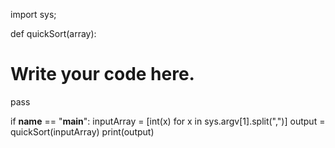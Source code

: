 import sys;


def quickSort(array):
  # Write your code here.
  pass


if __name__ == "__main__":
  inputArray = [int(x) for x in sys.argv[1].split(",")]
  output = quickSort(inputArray)
  print(output)